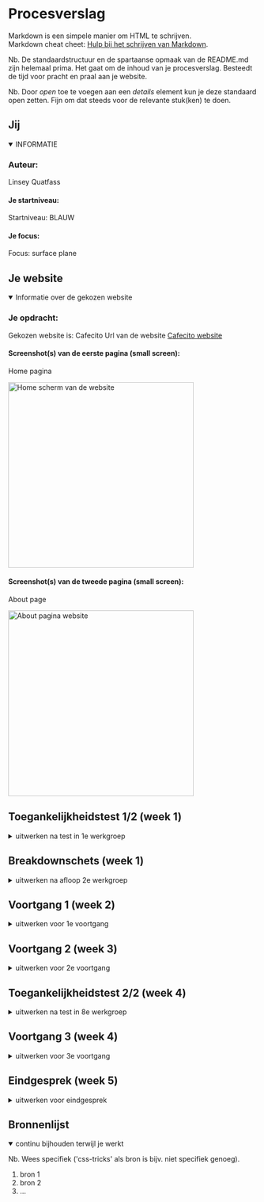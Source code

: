 # Procesverslag
Markdown is een simpele manier om HTML te schrijven.  
Markdown cheat cheet: [Hulp bij het schrijven van Markdown](https://github.com/adam-p/markdown-here/wiki/Markdown-Cheatsheet).

Nb. De standaardstructuur en de spartaanse opmaak van de README.md zijn helemaal prima. Het gaat om de inhoud van je procesverslag. Besteedt de tijd voor pracht en praal aan je website.

Nb. Door *open* toe te voegen aan een *details* element kun je deze standaard open zetten. Fijn om dat steeds voor de relevante stuk(ken) te doen.





## Jij

<details open>
  <summary>INFORMATIE</summary>

  ### Auteur:
  Linsey Quatfass

  #### Je startniveau:
  Startniveau: BLAUW

  #### Je focus:
  Focus: surface plane
 
</details>





## Je website

<details open>
  <summary>Informatie over de gekozen website</summary>

  ### Je opdracht:
  Gekozen website is: Cafecito 
  Url van de website <a href="https://cafecito.nl/about-our-coffee/">Cafecito website</a>

  #### Screenshot(s) van de eerste pagina (small screen): 
  Home pagina

  <img src="readme-images/cafecito.nl_(iPhone XR).png" width="375px" alt="Home scherm van de website">

  

  #### Screenshot(s) van de tweede pagina (small screen):
  About page 

  <img src="readme-images/cafecito.nl_about-our-coffee_(iPhone XR).png" width="375px" alt="About pagina website">
 
</details>



## Toegankelijkheidstest 1/2 (week 1)

<details>
  <summary>uitwerken na test in 1e werkgroep</summary>

  ### Bevindingen
  Lijst met bevindingen website:

  website maakt niet gebruik van veel verschillende fonts.
  heeft een grote NAV bar, in de nav bar een optie om de taal te veranderen.
  Afbeeldingen verschijnen in beeld tijdens het scrollen.
  Scrol/caroucel bar met producten.
  Producten/afbeelding worden groter als je met de muis erover heen gaat.
  Producten die uitverkocht zijn worden aangegven door een doorzichtig vlak eroverheen. Wel nog klikbaar om product te bekijken.
  Nav bar komt vanaf rechts in beeld en neemt maar 20% in van het beeldscherm.
  Winkelmadje rechts onder blijft altijd in beeld staan bij acties. (zoals de nav bar aanklikken)
  De nav bar is geen vaste nav bar (dat ga ik wel doen)
  




  


  #### Screenreader
  Uit de test met de screenreader is uit gekomen dat hij bij het klikken op de website eerst een uitleg geeft over op wat voor website de gebruiker zich bevind.
  Bij het klikken op de button voor de 'transelate'geeft de website alleen aan dat het een button is. Verder geeft de screenreader extra uitleg bij producten en maakt er een soort verhaal van dat te volgen is. In de footer gaan wel een paar dingen mis. Hij spreekt hierbij niet alles uit wanneer er geklikt wordt op een uitklap button voor meer informatie. Verder is de screenreader al aardig netjes.


  #### Muis en Toetsenbord 
  Eerst begonne  we met het veranderen van de kleuren op de website. Alle kleuren bleven netjes en alles bleef goed leesbaar, de contrasten bleven duidelijk voor een website bezoeker. Bij de 'blurrvision' tool is alles niet meer goed leesbaar, maar het is niet onmogelijk.

  <img src="readme-images/Blurrvision.PNG" width="375px" alt="Blurr vision op de website">

  #### Motoriek (shocks, elastiekjes)
  Met de elastiekjes om twee vingers is het erg lastig om te scrollen het is nietmogelijk via het beeldscherm met de muispad. Wel kan het bij de scroll bar, aangezien klikken wel lukt. Zo lukte het ook om te klikken op buttons. De oefening met een ballon in 1 hand lukte de geene waarmee k de oefening deed niet goed, mij lukte het wel beter en merkte daardoor ook dat website niet erg chaotisch is waardoor ik ook ondertussen op de ballon kon letten en precies weer kon verder lezen vanaf waar ik gebleven was.

  Met het schock apperaat hebben wij niet gewerkt, omdat we het een beetje heftig vonden..




  #### Visueel (brillen, contrast, kleurenblind, dark/light). 
  wazige bril: NAV bar niet duidelijk zichtbaar, De 'p' is niet zichtbaar, De knoppen zijn zichtbaar, Boven titel van producten is zichtbaar, Contrasten zijn duidelijk, Footer is niet leesbaar.

  gele bril: Alles prima zichtbaar, geen hinderingen.

  tunnen vision bril:De tekst is niet te lezen.

  vlekkerig bril: Tekst valt te lezen maar is lastiger.

  Zwarte stip bril:Het is vervelend maar verder zijn acties mogelijk.

  Rechts geen zicht bril: De tekst is rechts niet zichtbaar dat hinderlijk is.


  

</details>



## Breakdownschets (week 1)

<details>
  <summary>uitwerken na afloop 2e werkgroep</summary>

  ### de hele pagina: 
  <img src="readme-images/dummy-plaatje.jpg" width="375px" alt="breakdown van de hele pagina">

  ### dynamisch deel (bijv menu): 
  <img src="readme-images/dummy-plaatje.jpg" width="375px" alt="breakdown van een dynamisch deel">

  ### wellicht nog een dynamisch deel (bijv filter): 
  <img src="readme-images/dummy-plaatje.jpg" width="375px" alt="breakdown van nog een dynamisch deel">

</details>





## Voortgang 1 (week 2)

<details>
  <summary>uitwerken voor 1e voortgang</summary>

  ### Stand van zaken
  Ik heb geen hinderingen gehad en met mijn code gaat het allemaal goed en ben ik goed op schema. Ik heb tot nu toe HTML en css code geschreven. 
  Verder had ik ook geen vragen, omdat ik lekker bezig met coderen en ook merk er meer plezier in te hebben dat de vorige keer. Dit omdat ik alles beter begrijp dan voorheen. Ik moet alleen mijn github op orde krijgen, dat is nog niet goed aangevuld.


   HTML code
  <img src="readme-images/Codehtml.1.PNG">
  <img src="readme-images/Codehtml.1s.PNG">
  <img src="readme-images/Codehtml.1ss.PNG">

  CSS code
  <img src="readme-images/css.1.PNG">
  <img src="readme-images/css.1s.PNG">
  <img src="readme-images/css.1ss.PNG">
  <img src="readme-images/css.1sss.PNG">
  <img src="readme-images/css.1ssss.PNG">
  <img src="readme-images/css.1sssss.PNG">


  ### Agenda voor meeting
  samen met je groepje opstellen

  | student 1      | student 2          | student 3    | student 4        |
  | ---            | ---                | ---          | ---              |
  | dit bespreken  | en dit             | en ik dit    | en dan ik dat    |
  | en dat ook nog | dit als er tijd is | nog een punt | dit wil ik zeker |
  | ...            | ...                | ...          | ...              |


  ### Verslag van meeting
  hier na afloop snel de uitkomsten van de meeting vastleggen

  - punt 1
  - punt 2
  - nog een punt
  - ...

</details>





## Voortgang 2 (week 3)

<details>
  <summary>uitwerken voor 2e voortgang</summary>

  ### Stand van zaken
  hier dit ging goed & dit was lastig (neem ook screenshots op van delen van je website en code)


  ### Agenda voor meeting
  samen met je groepje opstellen

  | student 1      | student 2          | student 3    | student 4        |
  | ---            | ---                | ---          | ---              |
  | dit bespreken  | en dit             | en ik dit    | en dan ik dat    |
  | en dat ook nog | dit als er tijd is | nog een punt | dit wil ik zeker |
  | ...            | ...                | ...          | ...              |


  ### Verslag van meeting
  hier na afloop snel de uitkomsten van de meeting vastleggen

  - punt 1
  - punt 2
  - nog een punt
- ...

</details>





## Toegankelijkheidstest 2/2 (week 4)

<details>
  <summary>uitwerken na test in 8e werkgroep</summary>

  ### Bevindingen
  Lijst met je bevindingen die in de test naar voren kwamen (geef ook aan wat er verbeterd is):

  #### Screenreader
  Hier korte omschrijving (met indien nodig afbeeldingen)

  Hier een omschrijving van hoe het opgelost kan worden (met indien nodig afbeeldingen)


  #### Muis en Toetsenbord 
  Hier korte omschrijving (met indien nodig afbeeldingen)

  Hier een omschrijving van hoe het opgelost kan worden (met indien nodig afbeeldingen)


  #### Motoriek (shocks, elastiekjes)
  Hier korte omschrijving (met indien nodig afbeeldingen)

  Hier een omschrijving van hoe het opgelost kan worden (met indien nodig afbeeldingen)


  #### Visueel (brillen, contrast, kleurenblind, dark/light). 
  Hier korte omschrijving (met indien nodig afbeeldingen)

  Hier een omschrijving van hoe het opgelost kan worden (met indien nodig afbeeldingen)

</details>





## Voortgang 3 (week 4)

<details>
  <summary>uitwerken voor 3e voortgang</summary>

  ### Stand van zaken
  hier dit ging goed & dit was lastig (neem ook screenshots op van delen van je website en code)


  ### Agenda voor meeting
  samen met je groepje opstellen

  | student 1      | student 2          | student 3    | student 4        |
  | ---            | ---                | ---          | ---              |
  | dit bespreken  | en dit             | en ik dit    | en dan ik dat    |
  | en dat ook nog | dit als er tijd is | nog een punt | dit wil ik zeker |
  | ...            | ...                | ...          | ...              |


  ### Verslag van meeting
  hier na afloop snel de uitkomsten van de meeting vastleggen

  - punt 1
  - punt 2
  - nog een punt
  - ...

</details>





## Eindgesprek (week 5)

<details>
  <summary>uitwerken voor eindgesprek</summary>

  ### Je uitkomst - karakteristiek screenshots:
  <img src="readme-images/dummy-plaatje.jpg" width="375px" alt="uitomst opdracht 1">


  ### Dit ging goed/Heb ik geleerd: 
  Korte omschrijving met plaatjes

  <img src="readme-images/dummy-plaatje.jpg" width="375px" alt="top">


  ### Dit was lastig/Is niet gelukt:
  Korte omschrijving met plaatjes

  <img src="readme-images/dummy-plaatje.jpg" width="375px" alt="bummer">
</details>





## Bronnenlijst

<details open>
  <summary>continu bijhouden terwijl je werkt</summary>

  Nb. Wees specifiek ('css-tricks' als bron is bijv. niet specifiek genoeg).

  1. bron 1
  2. bron 2
  3. ...

</details>